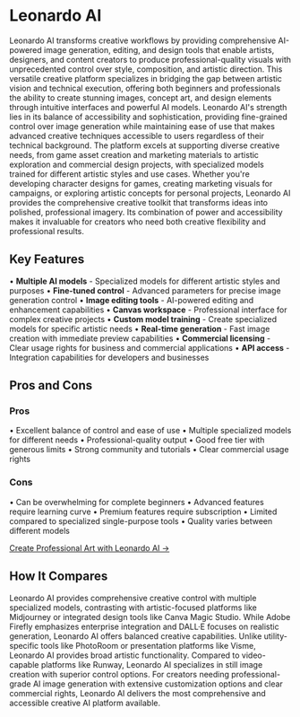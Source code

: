 # Leonardo AI

Leonardo AI transforms creative workflows by providing comprehensive AI-powered image generation, editing, and design tools that enable artists, designers, and content creators to produce professional-quality visuals with unprecedented control over style, composition, and artistic direction. This versatile creative platform specializes in bridging the gap between artistic vision and technical execution, offering both beginners and professionals the ability to create stunning images, concept art, and design elements through intuitive interfaces and powerful AI models. Leonardo AI's strength lies in its balance of accessibility and sophistication, providing fine-grained control over image generation while maintaining ease of use that makes advanced creative techniques accessible to users regardless of their technical background. The platform excels at supporting diverse creative needs, from game asset creation and marketing materials to artistic exploration and commercial design projects, with specialized models trained for different artistic styles and use cases. Whether you're developing character designs for games, creating marketing visuals for campaigns, or exploring artistic concepts for personal projects, Leonardo AI provides the comprehensive creative toolkit that transforms ideas into polished, professional imagery. Its combination of power and accessibility makes it invaluable for creators who need both creative flexibility and professional results.

## Key Features

• **Multiple AI models** - Specialized models for different artistic styles and purposes
• **Fine-tuned control** - Advanced parameters for precise image generation control
• **Image editing tools** - AI-powered editing and enhancement capabilities
• **Canvas workspace** - Professional interface for complex creative projects
• **Custom model training** - Create specialized models for specific artistic needs
• **Real-time generation** - Fast image creation with immediate preview capabilities
• **Commercial licensing** - Clear usage rights for business and commercial applications
• **API access** - Integration capabilities for developers and businesses

## Pros and Cons

### Pros
• Excellent balance of control and ease of use
• Multiple specialized models for different needs
• Professional-quality output
• Good free tier with generous limits
• Strong community and tutorials
• Clear commercial usage rights

### Cons
• Can be overwhelming for complete beginners
• Advanced features require learning curve
• Premium features require subscription
• Limited compared to specialized single-purpose tools
• Quality varies between different models

[Create Professional Art with Leonardo AI →](https://leonardo.ai)

## How It Compares

Leonardo AI provides comprehensive creative control with multiple specialized models, contrasting with artistic-focused platforms like Midjourney or integrated design tools like Canva Magic Studio. While Adobe Firefly emphasizes enterprise integration and DALL·E focuses on realistic generation, Leonardo AI offers balanced creative capabilities. Unlike utility-specific tools like PhotoRoom or presentation platforms like Visme, Leonardo AI provides broad artistic functionality. Compared to video-capable platforms like Runway, Leonardo AI specializes in still image creation with superior control options. For creators needing professional-grade AI image generation with extensive customization options and clear commercial rights, Leonardo AI delivers the most comprehensive and accessible creative AI platform available.